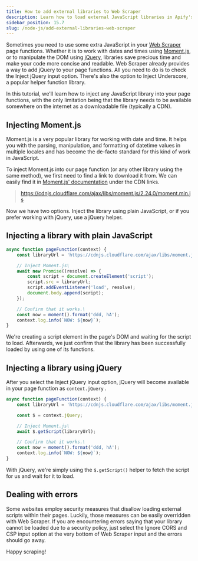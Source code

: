 ```yaml
---
title: How to add external libraries to Web Scraper
description: Learn how to load external JavaScript libraries in Apify's Web Scraper Actor.
sidebar_position: 15.7
slug: /node-js/add-external-libraries-web-scraper
---
```


Sometimes you need to use some extra JavaScript in your [Web Scraper](https://apify.com/apify/web-scraper) page functions. Whether it is to work with dates and times using [Moment.js](https://momentjs.com/), or to manipulate the DOM using [jQuery](https://jquery.com/), libraries save precious time and make your code more concise and readable. Web Scraper already provides a way to add jQuery to your page functions. All you need to do is to check the Inject jQuery input option. There's also the option to Inject Underscore, a popular helper function library.

In this tutorial, we'll learn how to inject any JavaScript library into your page functions, with the only limitation being that the library needs to be available somewhere on the internet as a downloadable file (typically a CDN).

## Injecting Moment.js

Moment.js is a very popular library for working with date and time. It helps you with the parsing, manipulation, and formatting of datetime values in multiple locales and has become the de-facto standard for this kind of work in JavaScript.

To inject Moment.js into our page function (or any other library using the same method), we first need to find a link to download it from. We can easily find it in [Moment.js' documentation](https://momentjs.com/docs/#/use-it/browser/) under the CDN links.

> <https://cdnjs.cloudflare.com/ajax/libs/moment.js/2.24.0/moment.min.js>

Now we have two options. Inject the library using plain JavaScript, or if you prefer working with jQuery, use a jQuery helper.

## Injecting a library with plain JavaScript

```js
async function pageFunction(context) {
    const libraryUrl = 'https://cdnjs.cloudflare.com/ajax/libs/moment.js/2.24.0/moment.min.js';

    // Inject Moment.js\
    await new Promise((resolve) => {
        const script = document.createElement('script');
        script.src = libraryUrl;
        script.addEventListener('load', resolve);
        document.body.append(script);
    });

    // Confirm that it works.\
    const now = moment().format('ddd, hA');
    context.log.info(`NOW: ${now}`);
}
```

We're creating a script element in the page's DOM and waiting for the script to load. Afterwards, we just confirm that the library has been successfully loaded by using one of its functions.

## Injecting a library using jQuery

After you select the Inject jQuery input option, jQuery will become available in your page function as `context.jQuery` .

```js
async function pageFunction(context) {
    const libraryUrl = 'https://cdnjs.cloudflare.com/ajax/libs/moment.js/2.24.0/moment.min.js';

    const $ = context.jQuery;

    // Inject Moment.js\
    await $.getScript(libraryUrl);

    // Confirm that it works.\
    const now = moment().format('ddd, hA');
    context.log.info(`NOW: ${now}`);
}
```

With jQuery, we're simply using the `$.getScript()` helper to fetch the script for us and wait for it to load.

## Dealing with errors

Some websites employ security measures that disallow loading external scripts within their pages. Luckily, those measures can be easily overridden with Web Scraper. If you are encountering errors saying that your library cannot be loaded due to a security policy, just select the Ignore CORS and CSP input option at the very bottom of Web Scraper input and the errors should go away.

Happy scraping!
